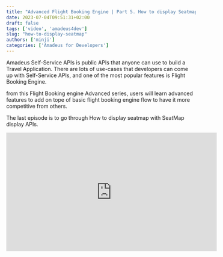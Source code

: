 ```yaml
---
title: "Advanced Flight Booking Engine | Part 5. How to display Seatmap"
date: 2023-07-04T09:51:31+02:00
draft: false
tags: ['video', 'amadeus4dev'] 
slug: "how-to-display-seatmap"
authors: ['minji']
categories: ['Amadeus for Developers']
---
```

Amadeus Self-Service APIs is public APIs that anyone can use to build a Travel Application. There are lots of use-cases that developers can come up with Self-Service APIs, and one of the most popular features is Flight Booking Engine.

<!-- more -->

from this Flight Booking engine Advanced series, users will learn advanced features to add on tope of  basic flight booking engine flow to have it more competitive from others. 

The last episode is to go through How to display seatmap with SeatMap display APIs.

<iframe width="560" height="315" src="https://www.youtube.com/embed/PEiiNfCoxpQ?si=RSKrJLRE-7vbnm0i" title="YouTube video player" frameborder="0" allow="accelerometer; autoplay; clipboard-write; encrypted-media; gyroscope; picture-in-picture; web-share" allowfullscreen></iframe>
